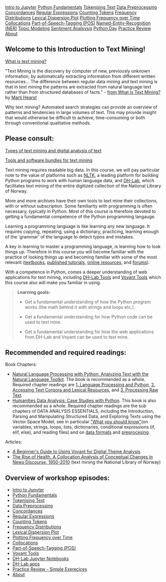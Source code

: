[Intro to Jupyter](episodes/02-jupyter-notebook.md)
[Python Fundamentals](episodes/03-python-basics.md)
[Tokenising Text](episodes/04-tokenising-text.md)
[Data Preprocessing](episodes/05-preprocessing-dataset.md)
[Concordances](episodes/06-concordances.md)
[Regular Expressions](episodes/07-regular-expression-search.md)
[Counting Tokens](episodes/08-counting-tokens.md)
[Frequency Distributions](episodes/09-frequency-distributions.md)
[Lexical Dispersion Plot](episodes/10-lexical-dispersion-plot.md)
[Plotting Frequency over Time](episodes/11-plotting-frequency-over-time.md)
[Collocations](episodes/12-collocations.md)
[Part-of-Speech-Tagging (POS)](episodes/13-part-of-speech-tagging-text.md)
[Named-Entity-Recognition (NER)](https://ang-uio.github.io/Textmining/episodes/16-textmine-dh-lab-app.html#named-entity-recognition-ner)
[Topic Modeling](https://ang-uio.github.io/Textmining/episodes/14-textmine-voyant.html#topic-modeling)
[Sentiment Analsysis](https://ang-uio.github.io/Textmining/episodes/15-textmine-dh-lab.html#sentiment-analysis)
[Python Day](python-day.md)
[Practice Review](episodes/review.md)
[About](episodes/01-textmining-intro.md)

## Welcome to this Introduction to Text Mining!

[What is text mining?](https://www.ub.uio.no/english/libraries/dsc/research-methods/text-mining/)

"Text Mining is the discovery by computer of new, previously unknown information, by automatically extracting information from different written resources... The difference between regular data mining and text mining is that in text mining the patterns are extracted from natural language text rather than from structured databases of facts." - [from What is Text Mining?](https://people.ischool.berkeley.edu/~hearst/text-mining.html) by [Marti Hearst](https://en.wikipedia.org/wiki/Marti_Hearst)

Why text mining? Automated search strategies can provide an overview of patterns and tendencies in large volumes of text. This may provide insight that would otherwise be difficult to achieve, time-consuming or both through conventional qualitative methods.

## Please consult:

[Types of text mining and digital analysis of text](https://www.ub.uio.no/english/libraries/dsc/research-methods/text-mining/text-mining-types.html)

[Tools and software bundles for text mining](https://www.ub.uio.no/english/libraries/dsc/research-methods/text-mining/tools-software-bundles.html)

Text mining requires readable big data. In this course, we will pay particular note to the value of platforms such as [NLTK](https://www.nltk.org/), a leading platform for building Python programs to work with human language data, and [DH-Lab](https://www.nb.no/dh-lab/), which facilitates text mining of the entire digitized collection of the National Library of Norway. 

More and more archives have their own tools to text mine their collections, with or without subscription. Some familiarity with programming is often necessary, typically in Python. Most of this course is therefore devoted to getting a fundamental competence of the Python programming langauge.

Learning a programming language is like learning any new language. It requires copying, repeating, using a dictionary, practicing, learning enough of the 'grammar' of the language to detect typos and mistakes.

A key in learning to master a programming language, is learning how to look things up. Therefore in this course you will become familiar with the practice of looking things up and becoming familiar with some of the most relevant ([textbooks](https://ang-uio.github.io/Textmining/#recommended-readings), [published tutorials](https://programminghistorian.org/en/lessons/?search=python), [online resources](https://github.com/sgsinclair/alta/blob/2eb10ab6787d032e317ce883fb0bc3427406333d/ipynb/Useful%20Resources.ipynb), and [forums](https://stackoverflow.com/)).

With a competence in Python, comes a deeper understanding of web applications for text mining, including [DH-Lab Tools](https://www.nb.no/dh-lab/) and [Voyant Tools](https://voyant-tools.org/docs/#!/guide/about) which this course also will make you familiar in using. 

> **Learning goals:**
> 
> - Get a fundamental understanding of how the Python program works (the math behind it with strings and loops etc.).
> 
> - Get a fundamental understanding for how Python code can be used to text mine.
>
> - Get a fundamental understanding for how the web applications from DH-Lab and Voyant can be used to text mine.

## Recommended and required readings:
Book Chapters: 
- [Natural Language Processing with Python: Analyzing Text with the Natural Language Toolkit](https://www.nltk.org/book/). The book is recommended as a whole. Required chapter readings are [1. Language Processing and Python](https://www.nltk.org/book/ch01.html), [2. Accessing Text Corpora and Lexical Resources](https://www.nltk.org/book/ch02.html), and [3. Processing Raw Text](https://www.nltk.org/book/ch03.html).
- [Humanities Data Analysis: Case Studies with Python](https://www.humanitiesdataanalysis.org/index.html). This book is also recommended as a whole. Required chapter readings are the sub chapters of DATA ANALYSIS ESSENTIALS, including the Introduction, Parsing and Manipulating Structured Data, and Exploring Texts using the Vector Space Model, see in particular ["What you should know"](https://www.humanitiesdataanalysis.org/introduction-cook-books/notebook.html#what-you-should-know)(on variables, strings, loops, lists, dictionaries, conditional expressions (if, elif, else), and reading files) and on [data formats](https://www.humanitiesdataanalysis.org/getting-data/notebook.html#plain-text) and [preprocesing](https://www.humanitiesdataanalysis.org/vector-space-model/notebook.html#text-preprocessing).

Articles:
- [A Beginner's Guide to Using Voyant for Digital Theme Analysis](https://hcommons.org/deposits/item/hc:49487/)
- [The Rise of Health. A Collocation Analysis of Conceptual Changes in News Discourse, 1950-2010](https://www-berghahnjournals-com.ezproxy.uio.no/view/journals/contributions/17/2/choc170202.xml) (text mining the National Library of Norway)

## Overview of workshop episodes:

- [Intro to Jupyter](episodes/02-jupyter-notebook.md)
- [Python Fundamentals](episodes/03-python-basics.md)
- [Tokenising Text](episodes/04-tokenising-text.md)
- [Data Preprocessing](episodes/05-preprocessing-dataset.md)
- [Concordances](episodes/06-concordances.md)
- [Regular Expressions](episodes/07-regular-expression-search.md)
- [Counting Tokens](episodes/08-counting-tokens.md)
- [Frequency Distributions](episodes/09-frequency-distributions.md)
- [Lexical Dispersion Plot](episodes/10-lexical-dispersion-plot.md)
- [Plotting Frequency over Time](episodes/11-plotting-frequency-over-time.md)
- [Collocations](episodes/12-collocations.md)
- [Part-of-Speech-Tagging (POS)](episodes/13-part-of-speech-tagging-text.md)
- [Voyant Tools](episodes/14-textmine-voyant.md)
- [DH-Lab Jupyter Notebooks](episodes/15-textmine-dh-lab.md)
- [DH-Lab apps](episodes/16-textmine-dh-lab-app.md)
- [Practice Review - Simple Exerecices](episodes/review.md)
- [About](episodes/01-textmining-intro.md)
